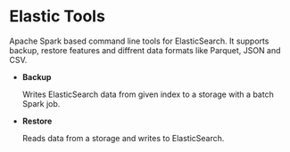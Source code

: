# Elastic Tools

Apache Spark based command line tools for ElasticSearch. It supports backup, restore features and diffrent data formats like Parquet, JSON and CSV.

- **Backup**

	Writes ElasticSearch data from given index to a storage with a batch Spark job.

- **Restore**

	Reads data from a storage and writes to ElasticSearch.

